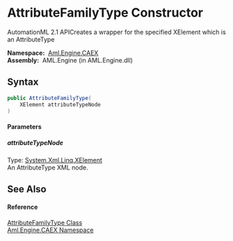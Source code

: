 AttributeFamilyType Constructor
===============================
AutomationML 2.1 APICreates a wrapper for the specified XElement which is an AttributeType

  **Namespace:**  [Aml.Engine.CAEX][1]  
  **Assembly:**  AML.Engine (in AML.Engine.dll)

Syntax
------

```csharp
public AttributeFamilyType(
	XElement attributeTypeNode
)
```

#### Parameters

##### *attributeTypeNode*
Type: [System.Xml.Linq.XElement][2]  
An AttributeType XML node.


See Also
--------

#### Reference
[AttributeFamilyType Class][3]  
[Aml.Engine.CAEX Namespace][1]  

[1]: ../README.md
[2]: https://docs.microsoft.com/dotnet/api/system.xml.linq.xelement
[3]: README.md
[4]: https://www.automationml.org
[5]: ../../icons/logoShade.png